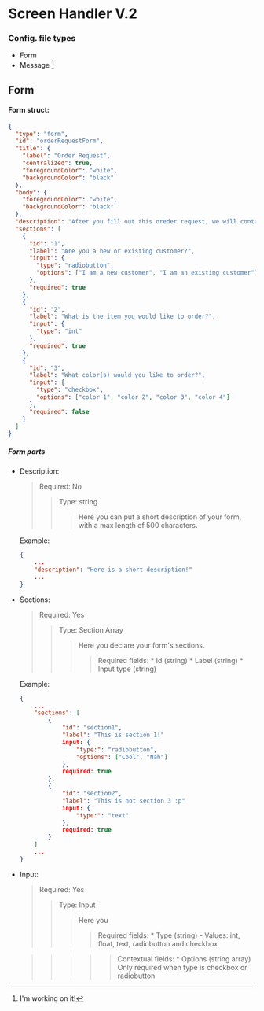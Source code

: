 # Screen Handler V.2


### Config. file types
* Form
* Message [^1]

## Form
#### Form struct:
```json
{
  "type": "form",
  "id": "orderRequestForm",
  "title": {
    "label": "Order Request",
    "centralized": true,
    "foregroundColor": "white",
    "backgroundColor": "black"
  },
  "body": {
    "foregroundColor": "white",
    "backgroundColor": "black"
  },
  "description": "After you fill out this oreder request, we will contact you to go over details and availability before the order is completed. If you would like faster service and direct information on current stock and pricing please contact us at (123) 456-7890 or no_reply@example.com",
  "sections": [
    {
      "id": "1",
      "label": "Are you a new or existing customer?",
      "input": {
        "type": "radiobutton",
        "options": ["I am a new customer", "I am an existing customer"]
      },
      "required": true
    },
    {
      "id": "2",
      "label": "What is the item you would like to order?",
      "input": {
        "type": "int"
      },
      "required": true
    },
    {
      "id": "3",
      "label": "What color(s) would you like to order?",
      "input": {
        "type": "checkbox",
        "options": ["color 1", "color 2", "color 3", "color 4"]
      },
      "required": false
    }
  ]
}
```


##### Form parts
* Description:
    > Required: No
    >> Type: string
    >>> Here you can put a short description of your form, with a max length of 500 characters.

    Example:
    ```json
    {
        ...
        "description": "Here is a short description!"
        ...
    }
    ```

* Sections:
    > Required: Yes
    >> Type: Section Array
    >>> Here you declare your form's sections.
    >>>> Required fields:
        * Id (string)
        * Label (string)
        * Input type (string)

    Example:
    ```json
    {
        ...
        "sections": [
            {
                "id": "section1",
                "label": "This is section 1!"
                input: {
                    "type:": "radiobutton",
                    "options": ["Cool", "Nah"]
                },
                required: true
            },
            {
                "id": "section2",
                "label": "This is not section 3 :p"
                input: {
                    "type:": "text"
                },
                required: true
            }
        ]
        ...
    }
    ```
    
* Input:
    > Required: Yes
    >> Type: Input
    >>> Here you 
    >>>> Required fields:
        * Type (string) - Values: int, float, text, radiobutton and checkbox
    
    >>>>> Contextual fields:
        * Options (string array) Only required when type is checkbox or radiobutton


[^1]: I'm working on it!
